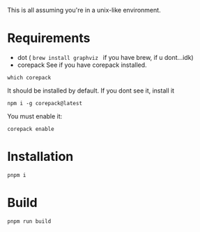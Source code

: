 This is all assuming you're in a unix-like environment.
# Requirements
- dot ( `brew install graphviz
  ` if you have brew, if u dont...idk)
- corepack
See if you have corepack installed.

```shell
which corepack
```

It should be installed by default. If you dont see it, install it

```shell
npm i -g corepack@latest
```

You must enable it:
```shell
corepack enable
```

# Installation
```shell
pnpm i
```

# Build
```shell
pnpm run build
```
